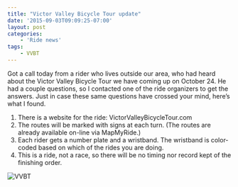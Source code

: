 ```yaml
---
title: "Victor Valley Bicycle Tour update"
date: '2015-09-03T09:09:25-07:00'
layout: post
categories:
    - 'Ride news'
tags:
    - VVBT
---
```


Got a call today from a rider who lives outside our area, who had heard about the Victor Valley Bicycle Tour we have coming up on October 24. He had a couple questions, so I contacted one of the ride organizers to get the answers. Just in case these same questions have crossed your mind, here’s what I found.

1. There is a website for the ride: VictorValleyBicycleTour.com
2. The routes will be marked with signs at each turn. (The routes are already available on-line via MapMyRide.)
3. Each rider gets a number plate and a wristband. The wristband is color-coded based on which of the rides you are doing.
4. This is a ride, not a race, so there will be no timing nor record kept of the finishing order.

![VVBT](https://www.hdcycling.org/assets/img/2015/04/vvbt15.png)